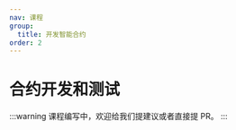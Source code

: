 ```yaml
---
nav: 课程
group:
  title: 开发智能合约
order: 2
---
```


# 合约开发和测试

<!-- prettier-ignore -->
:::warning
课程编写中，欢迎给我们提建议或者直接提 PR。
:::
